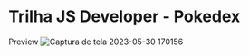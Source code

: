 # Trilha JS Developer - Pokedex 
Preview
![Captura de tela 2023-05-30 170156](https://github.com/daitoncheis/js-developer-pokedex/assets/29989317/94a830b3-5cfc-43a5-b28f-8347c977f736)
